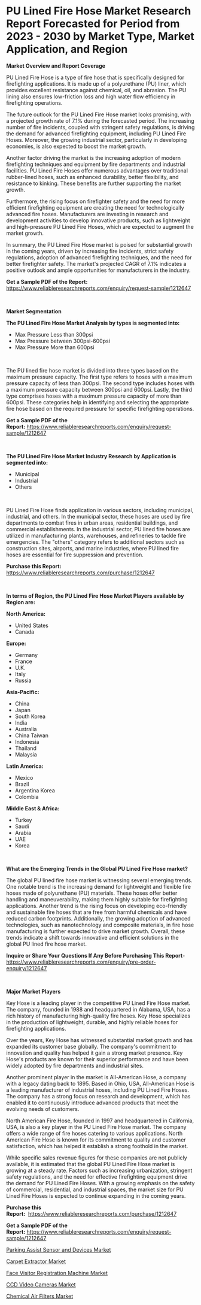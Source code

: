 <p><h1>PU Lined Fire Hose Market Research Report Forecasted for Period from 2023 -  2030 by Market Type, Market Application, and Region</h1></p><p><strong>Market Overview and Report Coverage</strong></p>
<p><p>PU Lined Fire Hose is a type of fire hose that is specifically designed for firefighting applications. It is made up of a polyurethane (PU) liner, which provides excellent resistance against chemical, oil, and abrasion. The PU lining also ensures low-friction loss and high water flow efficiency in firefighting operations.</p><p>The future outlook for the PU Lined Fire Hose market looks promising, with a projected growth rate of 7.1% during the forecasted period. The increasing number of fire incidents, coupled with stringent safety regulations, is driving the demand for advanced firefighting equipment, including PU Lined Fire Hoses. Moreover, the growing industrial sector, particularly in developing economies, is also expected to boost the market growth.</p><p>Another factor driving the market is the increasing adoption of modern firefighting techniques and equipment by fire departments and industrial facilities. PU Lined Fire Hoses offer numerous advantages over traditional rubber-lined hoses, such as enhanced durability, better flexibility, and resistance to kinking. These benefits are further supporting the market growth.</p><p>Furthermore, the rising focus on firefighter safety and the need for more efficient firefighting equipment are creating the need for technologically advanced fire hoses. Manufacturers are investing in research and development activities to develop innovative products, such as lightweight and high-pressure PU Lined Fire Hoses, which are expected to augment the market growth.</p><p>In summary, the PU Lined Fire Hose market is poised for substantial growth in the coming years, driven by increasing fire incidents, strict safety regulations, adoption of advanced firefighting techniques, and the need for better firefighter safety. The market's projected CAGR of 7.1% indicates a positive outlook and ample opportunities for manufacturers in the industry.</p></p>
<p><strong>Get a Sample PDF of the Report:</strong> <a href="https://www.reliableresearchreports.com/enquiry/request-sample/1212647">https://www.reliableresearchreports.com/enquiry/request-sample/1212647</a></p>
<p>&nbsp;</p>
<p><strong>Market Segmentation</strong></p>
<p><strong>The PU Lined Fire Hose Market Analysis by types is segmented into:</strong></p>
<p><ul><li>Max Pressure Less than 300psi</li><li>Max Pressure between 300psi-600psi</li><li>Max Pressure More than 600psi</li></ul></p>
<p>&nbsp;</p>
<p><p>The PU lined fire hose market is divided into three types based on the maximum pressure capacity. The first type refers to hoses with a maximum pressure capacity of less than 300psi. The second type includes hoses with a maximum pressure capacity between 300psi and 600psi. Lastly, the third type comprises hoses with a maximum pressure capacity of more than 600psi. These categories help in identifying and selecting the appropriate fire hose based on the required pressure for specific firefighting operations.</p></p>
<p><strong>Get a Sample PDF of the Report:</strong>&nbsp;<a href="https://www.reliableresearchreports.com/enquiry/request-sample/1212647">https://www.reliableresearchreports.com/enquiry/request-sample/1212647</a></p>
<p>&nbsp;</p>
<p><strong>The PU Lined Fire Hose Market Industry Research by Application is segmented into:</strong></p>
<p><ul><li>Municipal</li><li>Industrial</li><li>Others</li></ul></p>
<p>&nbsp;</p>
<p><p>PU Lined Fire Hose finds application in various sectors, including municipal, industrial, and others. In the municipal sector, these hoses are used by fire departments to combat fires in urban areas, residential buildings, and commercial establishments. In the industrial sector, PU lined fire hoses are utilized in manufacturing plants, warehouses, and refineries to tackle fire emergencies. The "others" category refers to additional sectors such as construction sites, airports, and marine industries, where PU lined fire hoses are essential for fire suppression and prevention.</p></p>
<p><strong>Purchase this Report:</strong>&nbsp; <a href="https://www.reliableresearchreports.com/purchase/1212647">https://www.reliableresearchreports.com/purchase/1212647</a></p>
<p>&nbsp;</p>
<p><strong>In terms of Region, the PU Lined Fire Hose Market Players available by Region are:</strong></p>
<p>
    <p> <strong> North America: </strong>
        <ul>
            <li>United States</li>
            <li>Canada</li>
        </ul>
        </p> 
    <p> <strong> Europe: </strong>
        <ul>
            <li>Germany</li>
            <li>France</li>
            <li>U.K.</li>
            <li>Italy</li>
            <li>Russia</li>
        </ul>
        </p> 
    <p> <strong> Asia-Pacific: </strong>
        <ul>
            <li>China</li>
            <li>Japan</li>
            <li>South Korea</li>
            <li>India</li>
            <li>Australia</li>
            <li>China Taiwan</li>
            <li>Indonesia</li>
            <li>Thailand</li>
            <li>Malaysia</li>
        </ul>
        </p> 
    <p> <strong> Latin America: </strong>
        <ul>
            <li>Mexico</li>
            <li>Brazil</li>
            <li>Argentina Korea</li>
            <li>Colombia</li>
        </ul>
        </p> 
    <p> <strong> Middle East & Africa: </strong>
        <ul>
            <li>Turkey</li>
            <li>Saudi</li>
            <li>Arabia</li>
            <li>UAE</li>
            <li>Korea</li>
        </ul>
    </p>
    </p>
<p>&nbsp;</p>
<p><strong>What are the Emerging Trends in the Global PU Lined Fire Hose market?</strong></p>
<p><p>The global PU lined fire hose market is witnessing several emerging trends. One notable trend is the increasing demand for lightweight and flexible fire hoses made of polyurethane (PU) materials. These hoses offer better handling and maneuverability, making them highly suitable for firefighting applications. Another trend is the rising focus on developing eco-friendly and sustainable fire hoses that are free from harmful chemicals and have reduced carbon footprints. Additionally, the growing adoption of advanced technologies, such as nanotechnology and composite materials, in fire hose manufacturing is further expected to drive market growth. Overall, these trends indicate a shift towards innovative and efficient solutions in the global PU lined fire hose market.</p></p>
<p><strong>Inquire or Share Your Questions If Any Before Purchasing This Report</strong>- <a href="https://www.reliableresearchreports.com/enquiry/pre-order-enquiry/1212647">https://www.reliableresearchreports.com/enquiry/pre-order-enquiry/1212647</a></p>
<p>&nbsp;</p>
<p><strong>Major Market Players</strong></p>
<p><p>Key Hose is a leading player in the competitive PU Lined Fire Hose market. The company, founded in 1988 and headquartered in Alabama, USA, has a rich history of manufacturing high-quality fire hoses. Key Hose specializes in the production of lightweight, durable, and highly reliable hoses for firefighting applications.</p><p>Over the years, Key Hose has witnessed substantial market growth and has expanded its customer base globally. The company's commitment to innovation and quality has helped it gain a strong market presence. Key Hose's products are known for their superior performance and have been widely adopted by fire departments and industrial sites.</p><p>Another prominent player in the market is All-American Hose, a company with a legacy dating back to 1895. Based in Ohio, USA, All-American Hose is a leading manufacturer of industrial hoses, including PU Lined Fire Hoses. The company has a strong focus on research and development, which has enabled it to continuously introduce advanced products that meet the evolving needs of customers.</p><p>North American Fire Hose, founded in 1997 and headquartered in California, USA, is also a key player in the PU Lined Fire Hose market. The company offers a wide range of fire hoses catering to various applications. North American Fire Hose is known for its commitment to quality and customer satisfaction, which has helped it establish a strong foothold in the market.</p><p>While specific sales revenue figures for these companies are not publicly available, it is estimated that the global PU Lined Fire Hose market is growing at a steady rate. Factors such as increasing urbanization, stringent safety regulations, and the need for effective firefighting equipment drive the demand for PU Lined Fire Hoses. With a growing emphasis on the safety of commercial, residential, and industrial spaces, the market size for PU Lined Fire Hoses is expected to continue expanding in the coming years.</p></p>
<p><strong>Purchase this Report:</strong>&nbsp;&nbsp;<a href="https://www.reliableresearchreports.com/purchase/1212647">https://www.reliableresearchreports.com/purchase/1212647</a></p>
<p></p>
<p><strong>Get a Sample PDF of the Report:</strong>&nbsp;<a href="https://www.reliableresearchreports.com/enquiry/request-sample/1212647">https://www.reliableresearchreports.com/enquiry/request-sample/1212647</a></p>
<p><p><a href="https://www.linkedin.com/pulse/parking-assist-sensor-devices-market-size-share-amp-trends/">Parking Assist Sensor and Devices Market</a></p><p><a href="https://medium.com/@dougschmidt645/carpet-extractor-market-size-growth-forecast-2023-2030-f984100b33a9">Carpet Extractor Market</a></p><p><a href="https://github.com/rahu1505/Market-Research-Report-List-1/blob/main/face-visitor-registration-machine-market.md">Face Visitor Registration Machine Market</a></p><p><a href="https://medium.com/@zaidjeet11730/ccd-video-cameras-market-size-growth-forecast-2023-2030-d70fc24a05d6">CCD Video Cameras Market</a></p><p><a href="https://www.linkedin.com/pulse/chemical-air-filters-market-share-amp-new-trends-analysis/">Chemical Air Filters Market</a></p></p>
